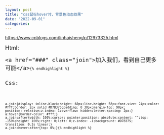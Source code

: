 ```yaml
---
layout: post
title: "css鼠标hover时，背景色动态效果"
date: "2022-09-01"
categories: 
---
```

<p><a href="https://www.cnblogs.com/linhaisheng/p/12973325.html">https://www.cnblogs.com/linhaisheng/p/12973325.html</a></p>

<p><span style="font-size: 18px">Html:</span></p>

<pre>
<code><span style="font-size: 18px">&lt;a href=&quot;###&quot; class=&quot;join&quot;&gt;加入我们，看到自己更多可能&lt;/a&gt;</span>{% endhighlight %}

<p><span style="font-size: 18px">Css:</span></p>

<pre>
<code>a.join{display: inline-block;height: 60px;line-height: 58px;font-size: 24px;color: #fff;border: 2px solid #D7B375;padding: 0 30px;margin-top: 90px;
position: relative;z-index: 1;overflow: hidden;letter-spacing: 2px;}
a:hover{border-color: #fff;}
a.join:after{width: 100%;cursor: pointer;position: absolute;content: &quot;&quot;;top: -150%;height: 100%;right: 0;left: 0;z-index: -1;background: #D7B375;
transition: 0.3s linear;}
a.join:hover:after{top: 0%;}{% endhighlight %}

<p>&nbsp;</p>

